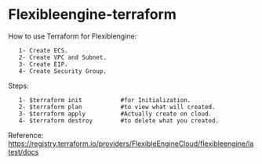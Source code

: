 # Flexibleengine-terraform

How to use Terraform for Flexiblengine:

       1- Create ECS.
       2- Create VPC and Subnet.
       3- Create EIP.
       4- Create Security Group.
       
Steps:

       1- $terraform init           #for Initialization.
       2- $terraform plan           #to view what will created.
       3- $terraform apply          #Actually create on cloud.
       4- $terraform destroy        #to delete what you created.
       
       
Reference:
https://registry.terraform.io/providers/FlexibleEngineCloud/flexibleengine/latest/docs
